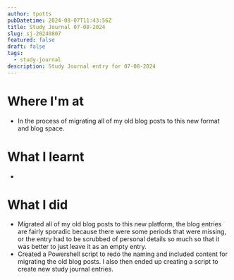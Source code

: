 ```yaml
---
author: tpotts
pubDatetime: 2024-08-07T11:43:56Z
title: Study Journal 07-08-2024
slug: sj-20240807
featured: false
draft: false
tags:
  - study-journal
description: Study Journal entry for 07-08-2024
---
```


# Where I'm at

- In the process of migrating all of my old blog posts to this new format and blog space.

# What I learnt

-

# What I did

- Migrated all of my old blog posts to this new platform, the blog entries are fairly sporadic because there were some periods that were missing, or the entry had to be scrubbed of personal details so much so that it was better to just leave it as an empty entry.
- Created a Powershell script to redo the naming and included content for migrating the old blog posts. I also then ended up creating a script to create new study journal entries.
